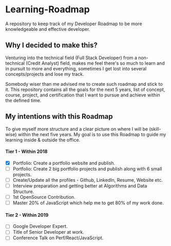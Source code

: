# Learning-Roadmap

A repository to keep track of my Developer Roadmap to be more knowledgeable and effective developer.

## Why I decided to make this?

Venturing into the technical field (Full Stack Developer) from a non-technical (Credit Analyst) field, makes me feel there's so much to learn and in pursuit to more and everything, sometimes I get lost into several concepts/projects and lose my track.

Somebody wiser than me advised me to create such roadmap and stick to it. This repository contains all the goals for the next 5 years, list of concept, course, project, and certification that I want to pursue and achieve within the defined time.

## My intentions with this Roadmap

To give myself more structure and a clear picture on where I will be (skill-wise) within the next five years. My goal is to use this Roadmap to guide my learning inside & outside the office.

#### Tier 1 - Within 2018

- [x] Portfolio: Create a portfolio website and publish.
- [ ] Portfolio: Create 2 big portfolio projects and publish along with 6 small projects.
- [ ] Create/Update all the profiles - Github, LinkedIn, Resume, Website etc.
- [ ] Interview preparation and getting better at Algorithms and Data Structure.
- [ ] 1st OpenSource Contribution.
- [ ] Master 20% of JavaScript which help me to get 80% of my work done.

#### Tier 2 - Within 2019

- [ ] Google Developer Expert.
- [ ] Title of Senior Developer at work.
- [ ] Conference Talk on Perf/React/JavaScript.
